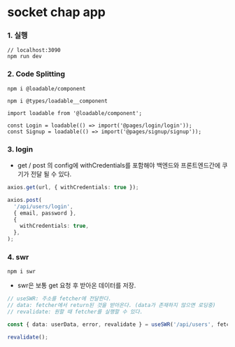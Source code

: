 # socket chap app

### 1. 실행

```
// localhost:3090
npm run dev
```

### 2. Code Splitting

```
npm i @loadable/component

npm i @types/loadable__component
```

```
import loadable from '@loadable/component';

const Login = loadable(() => import('@pages/login/login'));
const Signup = loadable(() => import('@pages/signup/signup'));
```

### 3. login

- get / post 의 config에 withCredentials를 포함해야 백엔드와 프론트엔드간에 쿠기가 전달 될 수 있다.

```ts
axios.get(url, { withCredentials: true });

axios.post(
  '/api/users/login',
  { email, password },
  {
    withCredentials: true,
  },
);
```

### 4. swr

```
npm i swr
```

- swr은 보통 get 요청 후 받아온 데이터를 저장.

```ts
// useSWR: 주소를 fetcher에 전달한다.
// data: fetcher에서 return된 것을 받아온다. (data가 존재하지 않으면 로딩중)
// revalidate: 원할 때 fetcher를 실행할 수 있다.

const { data: userData, error, revalidate } = useSWR('/api/users', fetcher);

revalidate();
```
